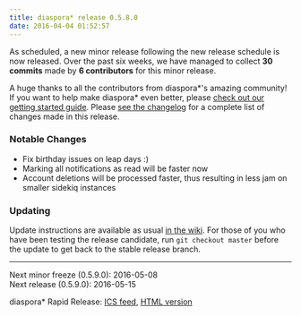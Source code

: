 ```yaml
---
title: diaspora* release 0.5.8.0
date: 2016-04-04 01:52:57
---
```


As scheduled, a new minor release following the new release schedule is now released. Over the past six weeks, we have managed to collect **30 commits** made by **6 contributors** for this minor release.

A huge thanks to all the contributors from diaspora\*'s amazing community! If you want to help make diaspora* even better, please [check out our getting started guide](https://wiki.diasporafoundation.org/Getting_started_with_contributing). Please [see the changelog](https://github.com/diaspora/diaspora/releases/tag/v0.5.8.0) for a complete list of changes made in this release.

### Notable Changes

* Fix birthday issues on leap days :)
* Marking all notifications as read will be faster now
* Account deletions will be processed faster, thus resulting in less jam on smaller sidekiq instances

### Updating

Update instructions are available as usual [in the wiki](https://wiki.diasporafoundation.org/Updating). For those of you who have been testing the release candidate, run `git checkout master` before the update to get back to the stable release branch.

---

Next minor freeze (0.5.9.0): 2016-05-08  
Next release (0.5.9.0): 2016-05-15

diaspora\* Rapid Release: [ICS feed](https://mail.0b101010.org/home/mail@diasporafoundation.org/Release.ics), [HTML version](https://mail.0b101010.org/home/mail@diasporafoundation.org/Release.html)
